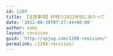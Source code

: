 ```yaml
---
id: 1209
title: 【注意事項】XP祭り2012参加にあたって
date: '2012-08-30T07:27:44+00:00'
author: semi
layout: revision
guid: 'http://xpjug.com/1208-revision/'
permalink: /1208-revision/
---
```


